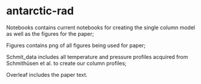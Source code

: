 # antarctic-rad

Notebooks contains current notebooks for creating the single column model as well as the figures for the paper; 

Figures contains png of all figures being used for paper; 

Schmit_data includes all temperature and pressure profiles acquired from Schmithüsen et al. to create our column profiles;

Overleaf includes the paper text.
